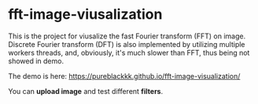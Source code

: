 # fft-image-viusalization

This is the project for viusalize the fast Fourier transform (FFT) on image. Discrete Fourier transform (DFT) is also implemented by utilizing multiple workers threads, and, obviously, it's much slower than FFT, thus being not showed in demo.

The demo is here: https://pureblackkk.github.io/fft-image-visualization/

You can **upload image** and test different **filters**.
